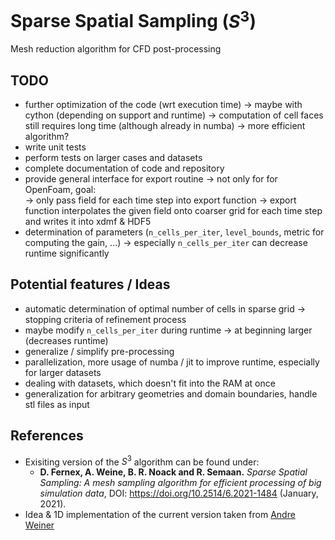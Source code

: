 # Sparse Spatial Sampling ($S^3$)
Mesh reduction algorithm for CFD post-processing

## TODO
- further optimization of the code (wrt execution time) -> maybe with cython (depending on support and runtime)
-> computation of cell faces still requires long time (although already in numba) -> more efficient algorithm?
- write unit tests
- perform tests on larger cases and datasets
- complete documentation of code and repository
- provide general interface for export routine -> not only for for OpenFoam, goal:  
  -> only pass field for each time step into export function
  -> export function interpolates the given field onto coarser grid for each time step and writes it into xdmf & HDF5
- determination of parameters (`n_cells_per_iter`, `level_bounds`, metric for computing the gain, ...) -> especially 
`n_cells_per_iter` can decrease runtime significantly

## Potential features / Ideas
- automatic determination of optimal number of cells in sparse grid -> stopping criteria of refinement process
- maybe modify `n_cells_per_iter` during runtime -> at beginning larger (decreases runtime)
- generalize / simplify pre-processing
- parallelization, more usage of numba / jit to improve runtime, especially for larger datasets
- dealing with datasets, which doesn't fit into the RAM at once
- generalization for arbitrary geometries and domain boundaries, handle stl files as input

## References
- Exisiting version of the $S^3$ algorithm can be found under: 
  - **D. Fernex, A. Weine, B. R. Noack and R. Semaan.** *Sparse Spatial Sampling: A mesh sampling algorithm for efficient 
  processing of big simulation data*, DOI: https://doi.org/10.2514/6.2021-1484 (January, 2021).
- Idea & 1D implementation of the current version taken from [Andre Weiner](https://github.com/AndreWeiner)
